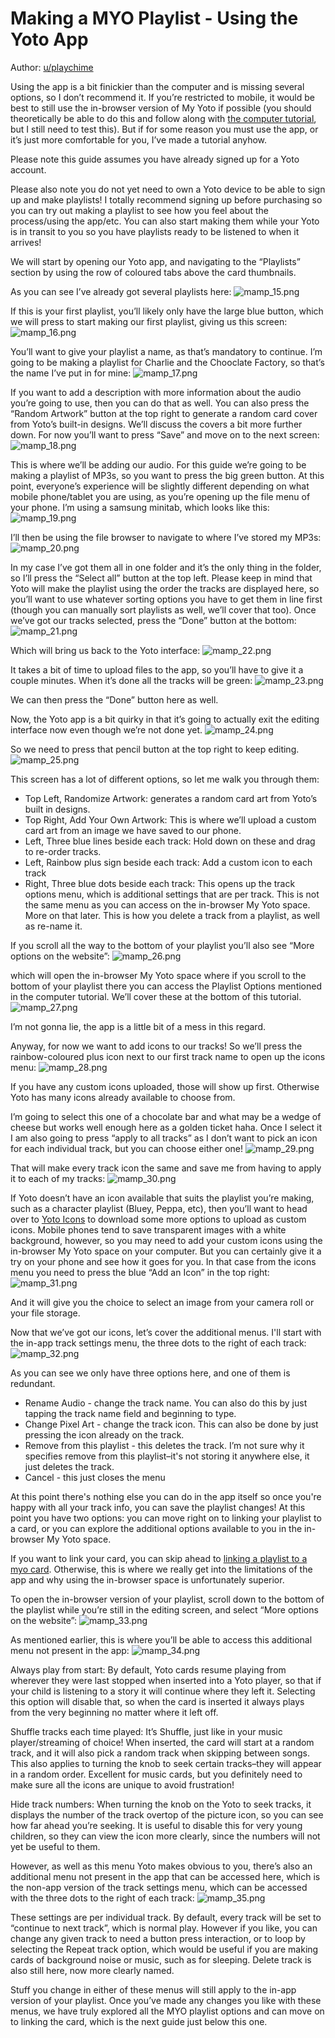 # Making a MYO Playlist -  Using the Yoto App

Author: [u/playchime](https://www.reddit.com/u/playchime)

Using the app is a bit finickier than the computer and is missing several options, so I don’t recommend it. If you’re restricted to mobile, it would be best to still use the in-browser version of My Yoto if possible (you should theoretically be able to do this and follow along with [the computer tutorial](playlist_computer.md), but I still need to test this). But if for some reason you must use the app, or it’s just more comfortable for you, I’ve made a tutorial anyhow.  

Please note this guide assumes you have already signed up for a Yoto account. 

Please also note you do not yet need to own a Yoto device to be able to sign up and make playlists! I totally recommend signing up before purchasing so you can try out making a playlist to see how you feel about the process/using the app/etc. You can also start making them while your Yoto is in transit to you so you have playlists ready to be listened to when it arrives!  

We will start by opening our Yoto app, and navigating to the “Playlists” section by using the row of coloured tabs above the card thumbnails.  

As you can see I’ve already got several playlists here:
![mamp_15.png](../../../img/mamp_15.png)    

If this is your first playlist, you’ll likely only have the large blue button, which we will press to start making our first playlist, giving us this screen:
![mamp_16.png](../../../img/mamp_16.png)  

You’ll want to give your playlist a name, as that’s mandatory to continue. I’m going to be making a playlist for Charlie and the Chooclate Factory, so that’s the name I’ve put in for mine:
![mamp_17.png](../../../img/mamp_17.png)  

If you want to add a description with more information about the audio you’re going to use, then you can do that as well. You can also press the “Random Artwork” button at the top right to generate a random card cover from Yoto’s built-in designs. We’ll discuss the covers a bit more further down. For now you’ll want to press “Save” and move on to the next screen:
![mamp_18.png](../../../img/mamp_18.png)  

This is where we’ll be adding our audio. For this guide we’re going to be making a playlist of MP3s, so you want to press the big green button. At this point, everyone’s experience will be slightly different depending on what mobile phone/tablet you are using, as you’re opening up the file menu of your phone. I’m using a samsung minitab, which looks like this:
![mamp_19.png](../../../img/mamp_19.png)  

I’ll then be using the file browser to navigate to where I’ve stored my MP3s:
![mamp_20.png](../../../img/mamp_20.png)  

In my case I’ve got them all in one folder and it’s the only thing in the folder, so I’ll press the “Select all” button at the top left. Please keep in mind that Yoto will make the playlist using the order the tracks are displayed here, so you’ll want to use whatever sorting options you have to get them in line first (though you can manually sort playlists as well, we’ll cover that too). Once we’ve got our tracks selected, press the “Done” button at the bottom:
![mamp_21.png](../../../img/mamp_21.png)  

Which will bring us back to the Yoto interface:
![mamp_22.png](../../../img/mamp_22.png)  

It takes a bit of time to upload files to the app, so you’ll have to give it a couple minutes. When it’s done all the tracks will be green:
![mamp_23.png](../../../img/mamp_23.png)  

We can then press the “Done” button here as well.

Now, the Yoto app is a bit quirky in that it’s going to actually exit the editing interface now even though we’re not done yet.
![mamp_24.png](../../../img/mamp_24.png)  

So we need to press that pencil button at the top right to keep editing.
![mamp_25.png](../../../img/mamp_25.png)  

This screen has a lot of different options, so let me walk you through them:
- Top Left, Randomize Artwork: generates a random card art from Yoto’s built in designs.
- Top Right, Add Your Own Artwork: This is where we’ll upload a custom card art from an image we have saved to our phone.
- Left, Three blue lines beside each track: Hold down on these and drag to re-order tracks.
- Left, Rainbow plus sign beside each track: Add a custom icon to each track
- Right, Three blue dots beside each track: This opens up the track options menu, which is additional settings that are per track. This is not the same menu as you can access on the in-browser My Yoto space. More on that later. This is how you delete a track from a playlist, as well as re-name it.

If you scroll all the way to the bottom of your playlist you’ll also see “More options on the website”:
![mamp_26.png](../../../img/mamp_26.png)  

which will open the in-browser My Yoto space where if you scroll to the bottom of your playlist there you can access the Playlist Options mentioned in the computer tutorial. We’ll cover these at the bottom of this tutorial.
![mamp_27.png](../../../img/mamp_27.png)  

I’m not gonna lie, the app is a little bit of a mess in this regard.  

Anyway, for now we want to add icons to our tracks! So we’ll press the rainbow-coloured plus icon next to our first track name to open up the icons menu:
![mamp_28.png](../../../img/mamp_28.png)  

If you have any custom icons uploaded, those will show up first. Otherwise Yoto has many icons already available to choose from.

I’m going to select this one of a chocolate bar and what may be a wedge of cheese but works well enough here as a golden ticket haha. Once I select it I am also going to press “apply to all tracks” as I don’t want to pick an icon for each individual track, but you can choose either one!
![mamp_29.png](../../../img/mamp_29.png)  

That will make every track icon the same and save me from having to apply it to each of my tracks:
![mamp_30.png](../../../img/mamp_30.png)    

If Yoto doesn’t have an icon available that suits the playlist you’re making, such as a character playlist (Bluey, Peppa, etc), then you’ll want to head over to [Yoto Icons](https://www.yotoicons.com/) to download some more options to upload as custom icons. Mobile phones tend to save transparent images with a white background, however, so you may need to add your custom icons using the in-browser My Yoto space on your computer. But you can certainly give it a try on your phone and see how it goes for you. In that case from the icons menu you need to press the blue “Add an Icon” in the top right:
![mamp_31.png](../../../img/mamp_31.png)    

And it will give you the choice to select an image from your camera roll or your file storage.

Now that we’ve got our icons, let’s cover the additional menus. I'll start with the in-app track settings menu, the three dots to the right of each track:
![mamp_32.png](../../../img/mamp_32.png)  

As you can see we only have three options here, and one of them is redundant.
- Rename Audio - change the track name. You can also do this by just tapping the track name field and beginning to type.
- Change Pixel Art - change the track icon. This can also be done by just pressing the icon already on the track.
- Remove from this playlist - this deletes the track. I’m not sure why it specifies remove from this playlist–it's not storing it anywhere else, it just deletes the track.
-  Cancel - this just closes the menu
  
At this point there's nothing else you can do in the app itself so once you're happy with all your track info, you can save the playlist changes! At this point you have two options: you can move right on to linking your playlist to a card, or you can explore the additional options available to you in the in-browser My Yoto space.  

If you want to link your card, you can skip ahead to [linking a playlist to a myo card](z_linking_a_playlist_to_card.md). Otherwise, this is where we really get into the limitations of the app and why using the in-browser space is unfortunately superior.  

To open the in-browser version of your playlist, scroll down to the bottom of the playlist while you’re still in the editing screen, and select “More options on the website”:
![mamp_33.png](../../../img/mamp_33.png)  

As mentioned earlier, this is where you’ll be able to access this additional menu not present in the app:
![mamp_34.png](../../../img/mamp_34.png)  

Always play from start: By default, Yoto cards resume playing from wherever they were last stopped when inserted into a Yoto player, so that if your child is listening to a story it will continue where they left it. Selecting this option will disable that, so when the card is inserted it always plays from the very beginning no matter where it left off.

Shuffle tracks each time played: It’s Shuffle, just like in your music player/streaming of choice! When inserted, the card will start at a random track, and it will also pick a random track when skipping between songs. This also applies to turning the knob to seek certain tracks–they will appear in a random order. Excellent for music cards, but you definitely need to make sure all the icons are unique to avoid frustration!

Hide track numbers: When turning the knob on the Yoto to seek tracks, it displays the number of the track overtop of the picture icon, so you can see how far ahead you’re seeking. It is useful to disable this for very young children, so they can view the icon more clearly, since the numbers will not yet be useful to them.  

However, as well as this menu Yoto makes obvious to you, there’s also an additional menu not present in the app that can be accessed here, which is the non-app version of the track settings menu, which can be accessed with the three dots to the right of each track:
![mamp_35.png](../../../img/mamp_35.png)  

These settings are per individual track. By default, every track will be set to “continue to next track”, which is normal play. However if you like, you can change any given track to need a button press interaction, or to loop by selecting the Repeat track option, which would be useful if you are making cards of background noise or music, such as for sleeping. Delete track is also still here, now more clearly named.  

Stuff you change in either of these menus will still apply to the in-app version of your playlist. Once you’ve made any changes you like with these menus, we have truly explored all the MYO playlist options and can move on to linking the card, which is the next guide just below this one.